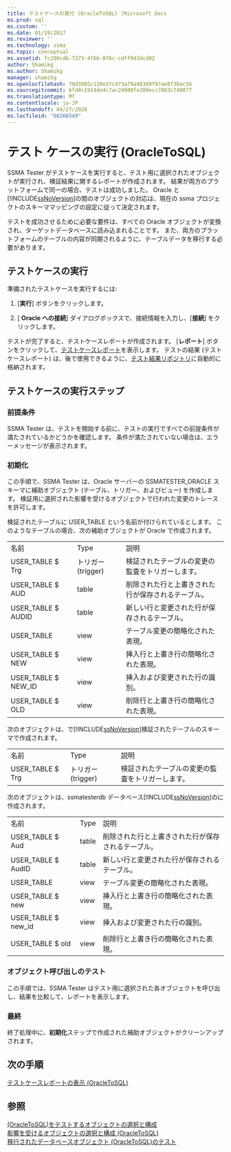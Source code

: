 ```yaml
---
title: テストケースの実行 (OracleToSQL) |Microsoft Docs
ms.prod: sql
ms.custom: ''
ms.date: 01/19/2017
ms.reviewer: ''
ms.technology: ssma
ms.topic: conceptual
ms.assetid: fc208cdb-7373-4f6b-8f6c-cdff9d3dcd02
author: Shamikg
ms.author: Shamikg
manager: shamikg
ms.openlocfilehash: 79d3905c130e37c973a79a40369f97ae8f30ac5b
ms.sourcegitcommit: 6fd8c1914de4c7ac24900fe388ecc7883c740077
ms.translationtype: MT
ms.contentlocale: ja-JP
ms.lasthandoff: 04/27/2020
ms.locfileid: "68266549"
---
```

# <a name="running-test-cases-oracletosql"></a>テスト ケースの実行 (OracleToSQL)
SSMA Tester がテストケースを実行すると、テスト用に選択されたオブジェクトが実行され、検証結果に関するレポートが作成されます。 結果が両方のプラットフォームで同一の場合、テストは成功しました。 Oracle と[!INCLUDE[ssNoVersion](../../includes/ssnoversion-md.md)]の間のオブジェクトの対応は、現在の ssma プロジェクトのスキーママッピングの設定に従って決定されます。  
  
テストを成功させるために必要な要件は、すべての Oracle オブジェクトが変換され、ターゲットデータベースに読み込まれることです。 また、両方のプラットフォームのテーブルの内容が同期されるように、テーブルデータを移行する必要があります。  
  
## <a name="run-test-case"></a>テストケースの実行  
準備されたテストケースを実行するには:  
  
1.  [**実行**] ボタンをクリックします。  
  
2.  [ **Oracle への接続**] ダイアログボックスで、接続情報を入力し、[**接続**] をクリックします。  
  
テストが完了すると、テストケースレポートが作成されます。 [**レポート**] ボタンをクリックして、[テストケースレポート](viewing-test-case-reports-oracletosql.md)を表示します。 テストの結果 (テストケースレポート) は、後で使用できるように、[テスト結果リポジトリ](using-test-repositories-oracletosql.md)に自動的に格納されます。  
  
## <a name="test-case-execution-steps"></a>テストケースの実行ステップ  
  
### <a name="prerequisites"></a>前提条件  
SSMA Tester は、テストを開始する前に、テストの実行ですべての前提条件が満たされているかどうかを確認します。 条件が満たされていない場合は、エラーメッセージが表示されます。  
  
### <a name="initialization"></a>初期化  
この手順で、SSMA Tester は、Oracle サーバーの SSMATESTER_ORACLE スキーマに補助オブジェクト (テーブル、トリガー、およびビュー) を作成します。 検証用に選択された影響を受けるオブジェクトで行われた変更のトレースを許可します。  
  
検証されたテーブルに USER_TABLE という名前が付けられているとします。 このようなテーブルの場合、次の補助オブジェクトが Oracle で作成されます。  
  
||||  
|-|-|-|  
|名前|Type|説明|  
|USER_TABLE $ Trg|トリガー (trigger)|検証されたテーブルの変更の監査をトリガーします。|  
|USER_TABLE $ AUD|table|削除された行と上書きされた行が保存されるテーブル。|  
|USER_TABLE $ AUDID|table|新しい行と変更された行が保存されるテーブル。|  
|USER_TABLE|view|テーブル変更の簡略化された表現。|  
|USER_TABLE $ NEW|view|挿入行と上書き行の簡略化された表現。|  
|USER_TABLE $ NEW_ID|view|挿入および変更された行の識別。|  
|USER_TABLE $ OLD|view|削除行と上書き行の簡略化された表現。|  
  
次のオブジェクトは、で[!INCLUDE[ssNoVersion](../../includes/ssnoversion-md.md)]検証されたテーブルのスキーマで作成されます。  
  
||||  
|-|-|-|  
|名前|Type|説明|  
|USER_TABLE $ Trg|トリガー (trigger)|検証されたテーブルの変更の監査をトリガーします。|  
  
次のオブジェクトは、ssmatesterdb データベース[!INCLUDE[ssNoVersion](../../includes/ssnoversion-md.md)]のに作成されます。  
  
||||  
|-|-|-|  
|名前|Type|説明|  
|USER_TABLE $ Aud|table|削除された行と上書きされた行が保存されるテーブル。|  
|USER_TABLE $ AudID|table|新しい行と変更された行が保存されるテーブル。|  
|USER_TABLE|view|テーブル変更の簡略化された表現。|  
|USER_TABLE $ new|view|挿入行と上書き行の簡略化された表現。|  
|USER_TABLE $ new_id|view|挿入および変更された行の識別。|  
|USER_TABLE $ old|view|削除行と上書き行の簡略化された表現。|  
  
### <a name="test-object-calls"></a>オブジェクト呼び出しのテスト  
この手順では、SSMA Tester はテスト用に選択された各オブジェクトを呼び出し、結果を比較して、レポートを表示します。  
  
### <a name="finalization"></a>最終  
終了処理中に、**初期化**ステップで作成された補助オブジェクトがクリーンアップされます。  
  
## <a name="next-step"></a>次の手順  
[テストケースレポートの表示 &#40;OracleToSQL&#41;](../../ssma/oracle/viewing-test-case-reports-oracletosql.md)  
  
## <a name="see-also"></a>参照  
[&#40;OracleToSQL&#41;をテストするオブジェクトの選択と構成](../../ssma/oracle/selecting-and-configuring-objects-to-test-oracletosql.md)  
[影響を受けるオブジェクトの選択と構成 &#40;OracleToSQL&#41;](../../ssma/oracle/selecting-and-configuring-affected-objects-oracletosql.md)  
[移行されたデータベースオブジェクト &#40;OracleToSQL&#41;のテスト](../../ssma/oracle/testing-migrated-database-objects-oracletosql.md)  
  
